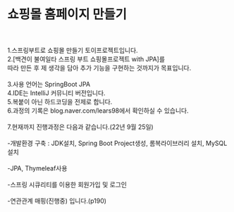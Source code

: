 # 쇼핑몰 홈페이지 만들기<br><br>
1.스프링부트로 쇼핑몰 만들기 토이프로젝트입니다.<br>
2.[백견이 불여일타 스프링 부트 쇼핑몰프로젝트 with JPA]를 <br>따라 만든 후 제 생각을 담아 추가 기능을 구현하는 것까지가 목표입니다.<br><br>
3.사용 언어는 SpringBoot JPA<br>
4.IDE는 IntelliJ 커뮤니티 버전입니다.<br>
5.복붙이 아닌 하드코딩을 전제로 합니다.<br>
6.과정의 기록은 blog.naver.com/lears98에서 확인하실 수 있습니다.<br><br>
7.현재까지 진행과정은 다음과 같습니다.(22년 9월 25일)<br><br>
-개발환경 구축 : JDK설치, Spring Boot Project생성, 롬복라이브러리 설치, MySQL설치<br><br>
-JPA, Thymeleaf사용<br><br>
-스프링 시큐리티를 이용한 회원가입 및 로그인<br><br>
-연관관계 매핑(진행중) 입니다.(p190)<br><br>
